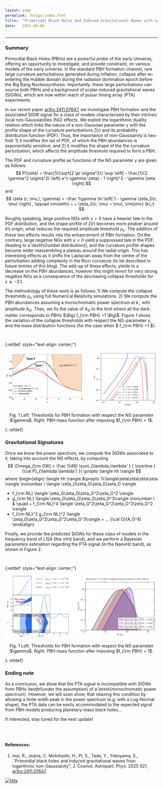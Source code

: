 ```yaml
---
layout: page
permalink: /blogs/index.html
title:  "Primoridal Black Holes and Induced Gravitational Waves with Logarithmic Non-Gaussianities"
date:   2025-04-09
---
```



---

### Summary

Primordial Black Holes (PBHs) are a powerful probe of the early Universe, offering an opportunity to investigate, and provide constraint, on various models of the early universe. In the standard PBH formation channel, rare large curvature perturbations generated during inflation, collapse after re-entering the Hubble domain during the radiation domination epoch before the Big Bang Nucleosynthesis.  Importantly, these large perturbations can source
both PBHs and a background of scalar-induced gravitational waves (SIGWs), which are now within reach of pulsar timing array (PTA) experiments.

In our recent paper [arXiv:2411.07647](https://arxiv.org/abs/2411.07647), we investigate PBH formation and the associated SIGW signal for a class of models characterised by their intrinsic local non-Gaussianities (NG) effects.  We exploit the logarithmic duality relation which links the nature of a non-Gaussian parameter $\gamma$ with the profile shape of the curvature perturbations $\zeta(r)$ and its probability distribution function (PDF).  Thus, the importance of non-Gaussianity is two-fold: 1) it modifies the tail of PDF, of which the PBH abundances is  exponentially sensitive, and 2) it modifies the shape of the the curvature perturbation, which affects the amplitude threshold required to form a PBH.  

The PDF and curvature profile as functions of the NG parameter $\gamma$ are given as follows: 
$$
P(\zeta)   = \frac{1}{\sqrt{2 \pi \sigma^2}} \exp 
    \left[ - \frac{1}{2 \gamma^2 \sigma^2} \left( e^{-\gamma \zeta} - 1 \right)^2 - \gamma \zeta  \right]
$$
and 
$$
\zeta (r; \mu,\, \gamma) = -\frac 1\gamma \ln \left[ 1 - \gamma \zeta_G(r; \mu) \right] , \qquad \rm{with}  ~ ~   \zeta_G(r; \mu) = \mu\, \rm{sinc} (k\,r)
$$

Roughly speaking, large positive NGs with $\gamma >0$  have a heavier tale in the PDF distribution, and the shape profile of $\zeta(r)$ becomes more peakier around it’s origin, what reduces the required amplitude threshold $\mu_c$.  The addition of these two effects results into the enhancement of PBH formation.  On the contrary, large negative NGs with $\gamma < 0$ yield a suppressed tale in the PDF, (leading to a \textit{Gumbel distribution}), and the curvature profile shapes become wider reassembling a plateau around the radial origin. This has interesting effects as it shifts the Laplacian away from the  centre of the perturbation adding complexity in the Ricci curvature (to be described in future entries of this blog).  The add-up of these effects, yields to a decrease on the PBH abundances, however this might revert for very strong negative NGs as a consequence of the decreasing collapse thresholds for $\gamma \lesssim -3.1$. 

The methodology of these work is as follows: 1) We compute the collapse thresholds $\mu_c$ using full Numerical Relativity simulations. 2) We compute the PBH abundances assuming a monochromatic power spectrum at $k_\star$ with amplitude $A_G$. Then, we fix the value of $A_G$ to the limit where all the dark-matter corresponds to PBHs $\Big( f_{\rm PBH} =1 \Big)$.  Figure 1 shoes the variation of the collapse thresholds with respect the NG-parameter $\gamma$, and the mass distribution functions (for the case when $ f_{\rm PBH} =1 $). 


&nbsp;

{:refdef: style="text-align: center;"}
<p align = "center">
<img src="/images/LNG_01.png" alt="fig ecm" width="800"/>
</p>

<p align = "center">
Fig. 1 Left: Thresholds for PBH formation with respect the NG parameter $\gamma$. Right: PBH mass function after imposing $f_{\rm PBH} = 1$.   
</p>
{: refdef}


### Gravitational Signatures

Once we know the power spectrum, we compute the SIGWs associated to it, taking into account the NG effects, by computing
$$
\Omega_{\rm GW} = \frac 1{48} \sum_{\lambda,\lambda' }  { \overline { {\cal P}_{\lambda \lambda'} }}  \propto \langle hh \rangle
$$
where
\begin{align}
\langle hh \rangle &\propto
%\langle\zeta\zeta\zeta\zeta \rangle \nonumber \\
 \langle \zeta_G\zeta_G\zeta_G\zeta_G \rangle
+ f_{\rm NL} \langle \zeta_G\zeta_G\zeta_G^2\zeta_G^2 \rangle
+ g_{\rm NL} \langle \zeta_G\zeta_G\zeta_G\zeta_G^3\rangle
\nonumber \\
& \quad + f_{\rm NL}^4 \langle \zeta_G^2\zeta_G^2\zeta_G^2\zeta_G^2 \rangle
+ f_{\rm NL}^2 g_{\rm NL}^2 \langle \zeta_G\zeta_G^2\zeta_G^2\zeta_G^3\rangle + ... {\cal O}(A_G^4)
\end{align}


Finally, we provide the predicted SIGWs for these class of models in the frequency band of LISA (the mHz band), and we perform a Bayesian parameters estimation regarding the PTA signal (in the NanoHz band), as shown in Figure 2.


&nbsp;

{:refdef: style="text-align: center;"}
<p align = "center">
<img src="/images/LNG_02.png" alt="fig ecm" width="800"/>
</p>

<p align = "center">
Fig. 1 Left: Thresholds for PBH formation with respect the NG parameter $\gamma$. Right: PBH mass function after imposing $f_{\rm PBH} = 1$.   
</p>
{: refdef}



### Ending note

As a conclusion, we show that the PTA signal is incompatible with SIGWs from PBHs \textbf{under the assumption} of  a \textit{monochromatic power spectrum}. However, we will soon show, that relaxing this condition by allowing a finite width peak in the power spectrum (e.g. with a Log-Normal shape), the PTA data can be easily accommodated to the expected signal from PBH models producing planetary-mass black holes…

If interested, stay tuned for the next update!



<br/><br/>

#### References:

1.  Inui, R., Joana, C. Motohashi, H., Pi, S., Tada, Y., Yokoyama, S., ``Primordial black holes and induced gravitational waves from logarithmic non-Gaussianity”, J. Cosmol. Astropart. Phys. 2025 021, [arXiv:2411.07647](https://arxiv.org/abs/2411.07647)


[![Hits](https://hits.seeyoufarm.com/api/count/incr/badge.svg?url=https%3A%2F%2Fcjoana.github.io%2Fcosmo%2Fpreheating&count_bg=%23FFFFFF&title_bg=%23555555&icon=&icon_color=%23E7E7E7&title=%23&edge_flat=false)](https://hits.seeyoufarm.com)

